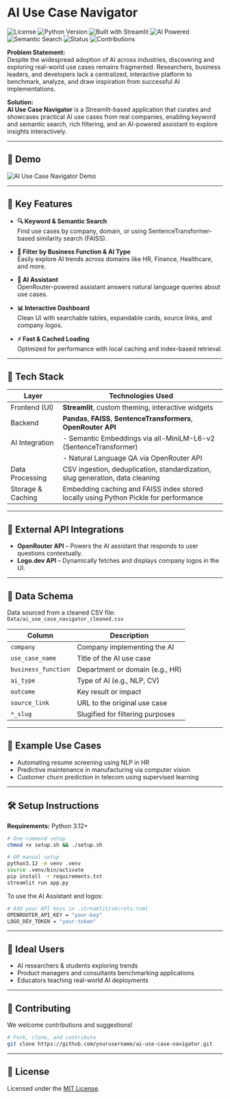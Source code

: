 # AI Use Case Navigator

![License](https://img.shields.io/badge/License-MIT-blue.svg)
![Python Version](https://img.shields.io/badge/Python-3.12%2B-blue)
![Built with Streamlit](https://img.shields.io/badge/Built%20with-Streamlit-orange)
![AI Powered](https://img.shields.io/badge/AI%20Assistant-OpenRouter-red)
![Semantic Search](https://img.shields.io/badge/Semantic%20Search-SentenceTransformer-blueviolet)
![Status](https://img.shields.io/badge/Status-Active-brightgreen)
![Contributions](https://img.shields.io/badge/Contributions-Welcome-ff69b4)

**Problem Statement:**  
Despite the widespread adoption of AI across industries, discovering and exploring real-world use cases remains fragmented. Researchers, business leaders, and developers lack a centralized, interactive platform to benchmark, analyze, and draw inspiration from successful AI implementations.

**Solution:**  
**AI Use Case Navigator** is a Streamlit-based application that curates and showcases practical AI use cases from real companies, enabling keyword and semantic search, rich filtering, and an AI-powered assistant to explore insights interactively.

---

## 📸 Demo

![AI Use Case Navigator Demo](https://github.com/DhruvRajIyer/-ai-use-case-navigator/assets/demo.gif)

---

## 🔧 Key Features

- **🔍 Keyword & Semantic Search**  
  Find use cases by company, domain, or using SentenceTransformer-based similarity search (FAISS).

- **🧠 Filter by Business Function & AI Type**  
  Easily explore AI trends across domains like HR, Finance, Healthcare, and more.

- **💬 AI Assistant**  
  OpenRouter-powered assistant answers natural language queries about use cases.

- **📊 Interactive Dashboard**  
  Clean UI with searchable tables, expandable cards, source links, and company logos.

- **⚡ Fast & Cached Loading**  
  Optimized for performance with local caching and index-based retrieval.

---

## 🧱 Tech Stack

| Layer             | Technologies Used                                                                 |
|------------------|------------------------------------------------------------------------------------|
| Frontend (UI)      | **Streamlit**, custom theming, interactive widgets                                 |
| Backend            | **Pandas**, **FAISS**, **SentenceTransformers**, **OpenRouter API**                |
| AI Integration	   |   - Semantic Embeddings via all-MiniLM-L6-v2 (SentenceTransformer)                 |
|                    |   - Natural Language QA via OpenRouter API                                        |
| Data Processing	   | CSV ingestion, deduplication, standardization, slug generation, data cleaning      |
| Storage & Caching	 | Embedding caching and FAISS index stored locally using Python Pickle for performance |
---

## 🔌 External API Integrations

- **OpenRouter API** – Powers the AI assistant that responds to user questions contextually.
- **Logo.dev API** – Dynamically fetches and displays company logos in the UI.

---

## 📂 Data Schema

Data sourced from a cleaned CSV file:  
`Data/ai_use_case_navigator_cleaned.csv`

| Column                 | Description                         |
|------------------------|-------------------------------------|
| `company`              | Company implementing the AI         |
| `use_case_name`        | Title of the AI use case            |
| `business_function`    | Department or domain (e.g., HR)     |
| `ai_type`              | Type of AI (e.g., NLP, CV)          |
| `outcome`              | Key result or impact                |
| `source_link`          | URL to the original use case        |
| `*_slug`               | Slugified for filtering purposes    |

---

## 🧠 Example Use Cases

- Automating resume screening using NLP in HR  
- Predictive maintenance in manufacturing via computer vision  
- Customer churn prediction in telecom using supervised learning  

---

## 🛠️ Setup Instructions

**Requirements:** Python 3.12+

```bash
# One-command setup
chmod +x setup.sh && ./setup.sh

# OR manual setup
python3.12 -m venv .venv
source .venv/bin/activate
pip install -r requirements.txt
streamlit run app.py
```

To use the AI Assistant and logos:
```bash
# Add your API keys in .streamlit/secrets.toml
OPENROUTER_API_KEY = "your-key"
LOGO_DEV_TOKEN = "your-token"
```

---

## 💼 Ideal Users

- AI researchers & students exploring trends
- Product managers and consultants benchmarking applications
- Educators teaching real-world AI deployments

---

## 🤝 Contributing

We welcome contributions and suggestions!

```bash
# Fork, clone, and contribute
git clone https://github.com/yourusername/ai-use-case-navigator.git
```

---

## 📄 License

Licensed under the [MIT License](LICENSE).